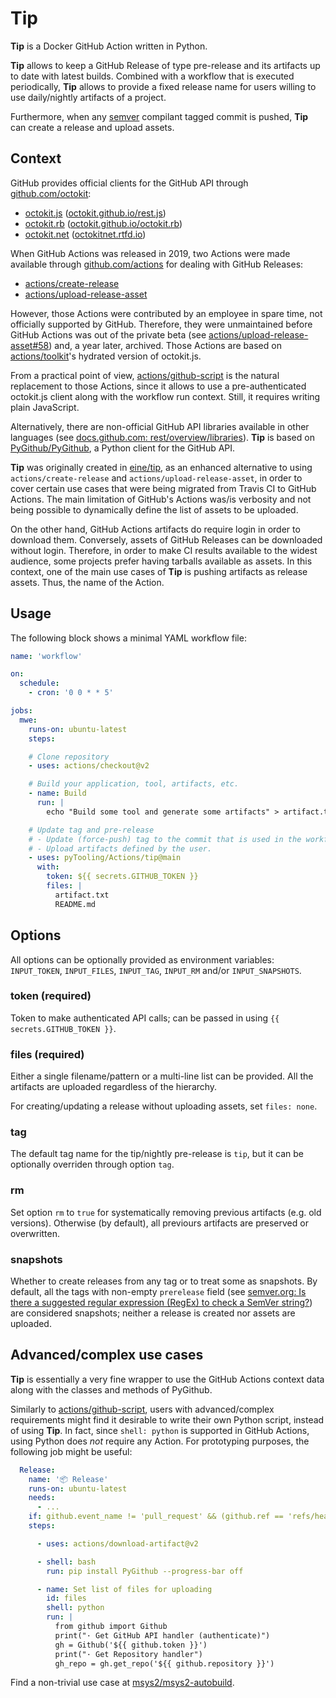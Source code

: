 # Tip

**Tip** is a Docker GitHub Action written in Python.

**Tip** allows to keep a GitHub Release of type pre-release and its artifacts up to date with latest builds.
Combined with a workflow that is executed periodically, **Tip** allows to provide a fixed release name for users willing
to use daily/nightly artifacts of a project.

Furthermore, when any [semver](https://semver.org) compilant tagged commit is pushed, **Tip** can create a release and
upload assets.

## Context

GitHub provides official clients for the GitHub API through [github.com/octokit](https://github.com/octokit):

- [octokit.js](https://github.com/octokit/octokit.js) ([octokit.github.io/rest.js](https://octokit.github.io/rest.js))
- [octokit.rb](https://github.com/octokit/octokit.rb) ([octokit.github.io/octokit.rb](http://octokit.github.io/octokit.rb))
- [octokit.net](https://github.com/octokit/octokit.net) ([octokitnet.rtfd.io](https://octokitnet.rtfd.io))

When GitHub Actions was released in 2019, two Actions were made available through [github.com/actions](https://github.com/actions) for dealing with GitHub Releases:

- [actions/create-release](https://github.com/actions/create-release)
- [actions/upload-release-asset](https://github.com/actions/upload-release-asset)

However, those Actions were contributed by an employee in spare time, not officially supported by GitHub.
Therefore, they were unmaintained before GitHub Actions was out of the private beta (see [actions/upload-release-asset#58](https://github.com/actions/upload-release-asset/issues/58)) and, a year later, archived.
Those Actions are based on [actions/toolkit](https://github.com/actions/toolkit)'s hydrated version of octokit.js.

From a practical point of view, [actions/github-script](https://github.com/actions/github-script) is the natural replacement to those Actions, since it allows to use a pre-authenticated octokit.js client along with the workflow run context.
Still, it requires writing plain JavaScript.

Alternatively, there are non-official GitHub API libraries available in other languages (see [docs.github.com: rest/overview/libraries](https://docs.github.com/en/rest/overview/libraries)).
**Tip** is based on [PyGithub/PyGithub](https://github.com/PyGithub/PyGithub), a Python client for the GitHub API.

**Tip** was originally created in [eine/tip](https://github.com/eine/tip), as an enhanced alternative to using
`actions/create-release` and `actions/upload-release-asset`, in order to cover certain use cases that were being
migrated from Travis CI to GitHub Actions.
The main limitation of GitHub's Actions was/is verbosity and not being possible to dynamically define the list of assets
to be uploaded.

On the other hand, GitHub Actions artifacts do require login in order to download them.
Conversely, assets of GitHub Releases can be downloaded without login.
Therefore, in order to make CI results available to the widest audience, some projects prefer having tarballs available
as assets.
In this context, one of the main use cases of **Tip** is pushing artifacts as release assets.
Thus, the name of the Action.

## Usage

The following block shows a minimal YAML workflow file:

```yml
name: 'workflow'

on:
  schedule:
    - cron: '0 0 * * 5'

jobs:
  mwe:
    runs-on: ubuntu-latest
    steps:

    # Clone repository
    - uses: actions/checkout@v2

    # Build your application, tool, artifacts, etc.
    - name: Build
      run: |
        echo "Build some tool and generate some artifacts" > artifact.txt

    # Update tag and pre-release
    # - Update (force-push) tag to the commit that is used in the workflow.
    # - Upload artifacts defined by the user.
    - uses: pyTooling/Actions/tip@main
      with:
        token: ${{ secrets.GITHUB_TOKEN }}
        files: |
          artifact.txt
          README.md
```

## Options

All options can be optionally provided as environment variables: `INPUT_TOKEN`, `INPUT_FILES`, `INPUT_TAG`, `INPUT_RM` and/or `INPUT_SNAPSHOTS`.

### token (required)

Token to make authenticated API calls; can be passed in using `{{ secrets.GITHUB_TOKEN }}`.

### files (required)

Either a single filename/pattern or a multi-line list can be provided. All the artifacts are uploaded regardless of the hierarchy.

For creating/updating a release without uploading assets, set `files: none`.

### tag

The default tag name for the tip/nightly pre-release is `tip`, but it can be optionally overriden through option `tag`.

### rm

Set option `rm` to `true` for systematically removing previous artifacts (e.g. old versions). Otherwise (by default), all previours artifacts are preserved or overwritten.

### snapshots

Whether to create releases from any tag or to treat some as snapshots. By default, all the tags with non-empty `prerelease` field (see [semver.org: Is there a suggested regular expression (RegEx) to check a SemVer string?](https://semver.org/#is-there-a-suggested-regular-expression-regex-to-check-a-semver-string)) are considered snapshots; neither a release is created nor assets are uploaded.

## Advanced/complex use cases

**Tip** is essentially a very fine wrapper to use the GitHub Actions context data along with the classes
and methods of PyGithub.

Similarly to [actions/github-script](https://github.com/actions/github-script), users with advanced/complex requirements might find it desirable to write their own Python script, instead of using **Tip**.
In fact, since `shell: python` is supported in GitHub Actions, using Python does *not* require any Action.
For prototyping purposes, the following job might be useful:

```yml
  Release:
    name: '📦 Release'
    runs-on: ubuntu-latest
    needs:
      - ...
    if: github.event_name != 'pull_request' && (github.ref == 'refs/heads/master' || contains(github.ref, 'refs/tags/'))
    steps:

      - uses: actions/download-artifact@v2

      - shell: bash
        run: pip install PyGithub --progress-bar off

      - name: Set list of files for uploading
        id: files
        shell: python
        run: |
          from github import Github
          print("· Get GitHub API handler (authenticate)")
          gh = Github('${{ github.token }}')
          print("· Get Repository handler")
          gh_repo = gh.get_repo('${{ github.repository }}')
```

Find a non-trivial use case at [msys2/msys2-autobuild](https://github.com/msys2/msys2-autobuild).

